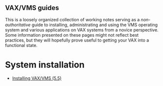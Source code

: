 VAX/VMS guides
--------------

This is a loosely organized collection of working notes serving as a
*non-authoritative* guide to installing, administrating and using the VMS
operating system and various applications on VAX systems from a novice
perspective. Some information presented on these pages might not reflect
best practices, but they will hopefully prove useful to getting your VAX
into a functional state.

# System installation

* [Installing VAX/VMS (5.5)](010-install.md) 
